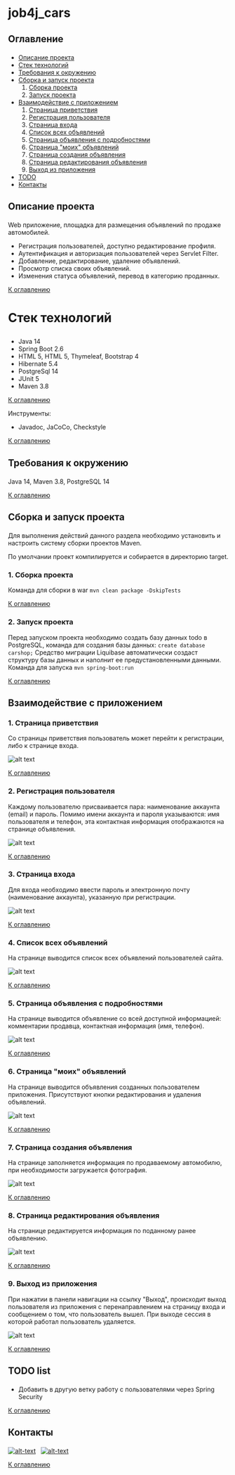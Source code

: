 # job4j_cars

## <p id="contents">Оглавление</p>

<ul>
<li><a href="#01">Описание проекта</a></li>
<li><a href="#02">Стек технологий</a></li>
<li><a href="#03">Требования к окружению</a></li>
<li><a href="#04">Сборка и запуск проекта</a>
    <ol type="1">
        <li><a href="#0401">Сборка проекта</a></li>
        <li><a href="#0402">Запуск проекта</a></li>
    </ol>
</li>
<li><a href="#05">Взаимодействие с приложением</a>
    <ol  type="1">
        <li><a href="#0501">Страница приветствия</a></li>
        <li><a href="#0502">Регистрация пользователя</a></li>
        <li><a href="#0503">Страница входа</a></li>
        <li><a href="#0504">Список всех объявлений</a></li>
        <li><a href="#0505">Страница объявления с подробностями</a></li>
        <li><a href="#0506">Страница "моих" объявлений</a></li>
        <li><a href="#0507">Страница создания объявления</a></li>
        <li><a href="#0508">Страница редактирования объявления</a></li>
        <li><a href="#0509">Выход из приложения</a></li>
    </ol>
</li>
<li><a href="#todo">TODO</a></li>
<li><a href="#contacts">Контакты</a></li>
</ul>

## <p id="01">Описание проекта</p>
Web приложение, площадка для размещения объявлений по продаже автомобилей.
* Регистрация пользователей, доступно редактирование профиля.
* Аутентификация и авторизация пользователей через Servlet Filter.
* Добавление, редактирование, удаление объявлений.
* Просмотр списка своих объявлений.
* Изменения статуса объявлений, перевод в категорию проданных.

<p><a href="#contents">К оглавлению</a></p>

# <p id="02">Стек технологий</p>
- Java 14
- Spring Boot 2.6
- HTML 5, HTML 5, Thymeleaf, Bootstrap 4
- Hibernate 5.4
- PostgreSql 14
- JUnit 5
- Maven 3.8

<p><a href="#contents">К оглавлению</a></p>

Инструменты:
- Javadoc, JaCoCo, Checkstyle

<p><a href="#contents">К оглавлению</a></p>

## <p id="03">Требования к окружению</p>

Java 14, Maven 3.8, PostgreSQL 14

<p><a href="#contents">К оглавлению</a></p>

## <p id="04">Сборка и запуск проекта</p>

Для выполнения действий данного раздела необходимо установить 
и настроить систему сборки проектов Maven.

По умолчании проект компилируется и собирается в директорию target.  

### <p id="0401">1. Сборка проекта</p>

Команда для сборки в war
`mvn clean package -DskipTests`

<p><a href="#contents">К оглавлению</a></p>

### <p id="0402">2. Запуск проекта</p>

Перед запуском проекта необходимо создать базу данных todo
в PostgreSQL, команда для создания базы данных:
`create database carshop;`
Средство миграции Liquibase автоматически создаст структуру
базы данных и наполнит ее предустановленными данными.
Команда для запуска
`mvn spring-boot:run`

<p><a href="#contents">К оглавлению</a></p>

## <p id="05">Взаимодействие с приложением</p>

### <p id="0501">1. Страница приветствия</p>
Со страницы приветствия пользователь может перейти к регистрации, либо к странице входа.

![alt text](images/cars_img_1.jpg)

<p><a href="#contents">К оглавлению</a></p>

### <p id="0502">2. Регистрация пользователя</p>
Каждому пользователю присваивается пара: наименование аккаунта (email) и пароль.
Помимо имени аккаунта и пароля указываются: имя пользователя и телефон, эта контактная
информация отображаются на странице объявления.

![alt text](images/cars_img_2.jpg)

<p><a href="#contents">К оглавлению</a></p>

### <p id="0503">3. Страница входа</p>
Для входа необходимо ввести пароль и электронную почту (наименование аккаунта), указанную при регистрации.

![alt text](images/cars_img_3.jpg)

<p><a href="#contents">К оглавлению</a></p>

### <p id="0504">4. Список всех объявлений</p>
На странице выводится список всех объявлений пользователей сайта.

![alt text](images/cars_img_4.jpg)

<p><a href="#contents">К оглавлению</a></p>

### <p id="0505">5. Страница объявления с подробностями</p>
На странице выводится объявление со всей доступной информацией: комментарии продавца,
контактная информация (имя, телефон).

![alt text](images/cars_img_8.jpg)

<p><a href="#contents">К оглавлению</a></p>

### <p id="0506">6. Страница "моих" объявлений</p>
На странице выводится объявления созданных пользователем приложения.
Присутствуют кнопки редактирования и удаления объявлений.

![alt text](images/cars_img_5.jpg)

<p><a href="#contents">К оглавлению</a></p>

### <p id="0507">7. Страница создания объявления</p>
На странице заполняется информация по продаваемому автомобилю, при 
необходимости загружается фотография.

![alt text](images/cars_img_6.jpg)

<p><a href="#contents">К оглавлению</a></p>

### <p id="0508">8. Страница редактирования объявления</p>
На странице редактируется информация по поданному ранее объявлению.

![alt text](images/cars_img_7.jpg)

<p><a href="#contents">К оглавлению</a></p>

### <p id="0509">9. Выход из приложения</p>

При нажатии в панели навигации на ссылку "Выход", происходит
выход пользователя из приложения с перенаправлением на страницу входа и
сообщением о том, что пользователь вышел. При выходе сессия в которой работал
пользователь удаляется.

![alt text](images/cars_img_8.jpg)

<p><a href="#contents">К оглавлению</a></p>

## <p id="todo">TODO list</p>
* Добавить в другую ветку работу с пользователями через Spring Security

<p><a href="#contents">К оглавлению</a></p>

## <p id="contacts">Контакты </p>

[![alt-text](https://img.shields.io/badge/-telegram-grey?style=flat&logo=telegram&logoColor=white)](https://t.me/T_AlexME)&nbsp;&nbsp;
[![alt-text](https://img.shields.io/badge/@%20email-005FED?style=flat&logo=mail&logoColor=white)](mailto:amemelyanov@yandex.ru)&nbsp;&nbsp;

<p><a href="#contents">К оглавлению</a></p>